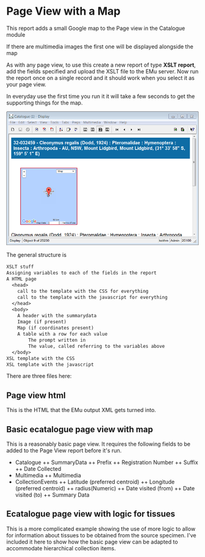 # Page View with a Map

This report adds a small Google map to the Page view in the Catalogue module

If there are multimedia images the first one will be displayed alongside the map

As with any page view, to use this create a new report of type **XSLT report**, add the fields specified and upload the XSLT file to the EMu server. Now run the report once on a single record and it should work when you select it as your page view.

In everyday use the first time you run it it will take a few seconds to get the supporting things for the map.

![page view with map](https://raw.githubusercontent.com/keithmaguire/XSLT-for-EMu/master/talk/images/page%20view%20with%20map.PNG)

The general structure is

```
XSLT stuff
Assigning variables to each of the fields in the report
A HTML page
  <head>
    call to the template with the CSS for everything
    call to the template with the javascript for everything
  </head>
  <body>
    A header with the summarydata
    Image (if present)
    Map (if coordinates present)
    A table with a row for each value
        The prompt written in
        The value, called referring to the variables above
  </body>
XSL template with the CSS
XSL template with the javascript

```


There are three files here:

## Page view html

This is the HTML that the EMu output XML gets turned into.

## Basic ecatalogue page view with map

This is a reasonably basic page view. It requires the following fields to be added to the Page View report before it's run.

+ Catalogue
++ SummaryData
++ Prefix
++ Registration Number
++ Suffix
++ Date Collected
+ Multimedia
++ Multimedia
+ CollectionEvents
++ Latitude (preferred centroid)
++ Longitude (preferred centroid)
++ radius(Numeric)
++ Date visited (from)
++ Date visited (to)
++ Summary Data


## Ecatalogue page view with logic for tissues

This is a more complicated example showing the use of more logic to allow for information about tissues to be obtained from the source specimen. I've included it here to show how the basic page view can be adapted to accommodate hierarchical collection items.
